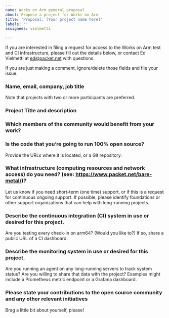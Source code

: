 ```yaml
---
name: Works on Arm general proposal
about: Propose a project for Works on Arm
title: 'Proposal: [Your project name here]'
labels: ''
assignees: vielmetti

---
```


If you are interested in filing a request for access to the Works on Arm test and 
CI infrastructure, please fill out the details below, or contact Ed Vielmetti at ed@packet.net with questions.

If you are just making a comment, ignore/delete those fields and file your issue.

### Name, email, company, job title

Note that projects with two or more participants are preferred.

### Project Title and description

### Which members of the community would benefit from your work?

### Is the code that you’re going to run 100% open source? 

Provide the URLs where it is located, or a Git repository.

### What infrastructure (computing resources and network access) do you need? (see: https://www.packet.net/bare-metal/)?

Let us know if you need short-term (one time) support, or if this is a request for
continuous ongoing support. If possible, please identify foundations or other
support organizations that can help with long-running projects.

### Describe the continuous integration (CI) system in use or desired for this project.

Are you testing every check-in on arm64? (Would you like to?) If so, share a public URL of a CI dashboard.

### Describe the monitoring system in use or desired for this project.

Are you running an agent on any long-running servers to track system status? Are you willing to share that data with the project? Examples might include a Prometheus metric endpoint or a Grafana dashboard.

### Please state your contributions to the open source community and any other relevant initiatives

Brag a little bit about yourself, please!
